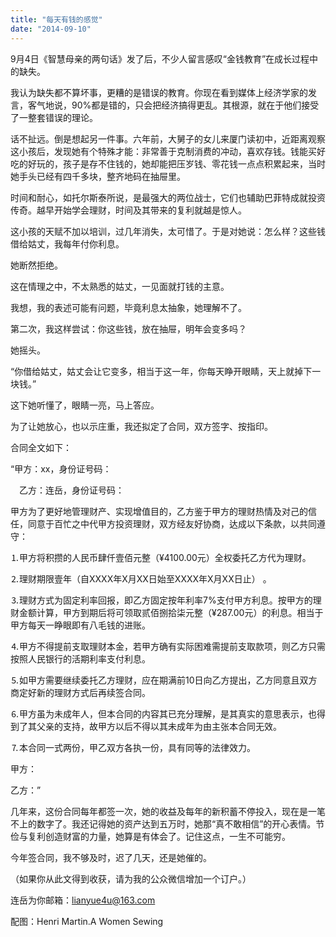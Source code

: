 ```yaml
---
title: "每天有钱的感觉"
date: "2014-09-10"
---
```


9月4日《智慧母亲的两句话》发了后，不少人留言感叹“金钱教育”在成长过程中的缺失。

我认为缺失都不算坏事，更糟的是错误的教育。你现在看到媒体上经济学家的发言，客气地说，90%都是错的，只会把经济搞得更乱。其根源，就在于他们接受了一整套错误的理论。

话不扯远。倒是想起另一件事。六年前，大舅子的女儿来厦门读初中，近距离观察这小孩后，发现她有个特殊才能：非常善于克制消费的冲动，喜欢存钱。钱能买好吃的好玩的，孩子是存不住钱的，她却能把压岁钱、零花钱一点点积累起来，当时她手头已经有四千多块，整齐地码在抽屉里。

时间和耐心，如托尔斯泰所说，是最强大的两位战士，它们也辅助巴菲特成就投资传奇。越早开始学会理财，时间及其带来的复利就越是惊人。

这小孩的天赋不加以培训，过几年消失，太可惜了。于是对她说：怎么样？这些钱借给姑丈，我每年付你利息。

她断然拒绝。

这在情理之中，不太熟悉的姑丈，一见面就打钱的主意。

我想，我的表述可能有问题，毕竟利息太抽象，她理解不了。

第二次，我这样尝试：你这些钱，放在抽屉，明年会变多吗？

她摇头。

“你借给姑丈，姑丈会让它变多，相当于这一年，你每天睁开眼睛，天上就掉下一块钱。”

这下她听懂了，眼睛一亮，马上答应。

为了让她放心，也以示庄重，我还拟定了合同，双方签字、按指印。

合同全文如下：

“甲方：xx，身份证号码：

　乙方：连岳，身份证号码：

甲方为了更好地管理财产、实现增值目的，乙方鉴于甲方的理财热情及对己的信任，同意于百忙之中代甲方投资理财，双方经友好协商，达成以下条款，以共同遵守：

⒈甲方将积攒的人民币肆仟壹佰元整（¥4100.00元）全权委托乙方代为理财。

⒉理财期限壹年（自XXXX年X月XX日始至XXXX年X月XX日止） 。

⒊理财方式为固定利率回报，即乙方固定按年利率7%支付甲方利息。按甲方的理财金额计算，甲方到期后将可领取贰佰捌拾柒元整（¥287.00元）的利息。相当于甲方每天一睁眼即有八毛钱的进账。

⒋甲方不得提前支取理财本金，若甲方确有实际困难需提前支取款项，则乙方只需按照人民银行的活期利率支付利息。

⒌如甲方需要继续委托乙方理财，应在期满前10日向乙方提出，乙方同意且双方商定好新的理财方式后再续签合同。

⒍甲方虽为未成年人，但本合同的内容其已充分理解，是其真实的意思表示，也得到了其父亲的支持，故甲方以后不得以其未成年为由主张本合同无效。

⒎本合同一式两份，甲乙双方各执一份，具有同等的法律效力。

甲方：  

乙方：”  

几年来，这份合同每年都签一次，她的收益及每年的新积蓄不停投入，现在是一笔不上的数字了。我还记得她的资产达到五万时，她那“真不敢相信”的开心表情。节俭与复利创造财富的力量，她算是有体会了。记住这点，一生不可能穷。

今年签合同，我不够及时，迟了几天，还是她催的。

（如果你从此文得到收获，请为我的公众微信增加一个订户。）

连岳为你邮箱：lianyue4u@163.com

配图：Henri Martin.A Women Sewing
